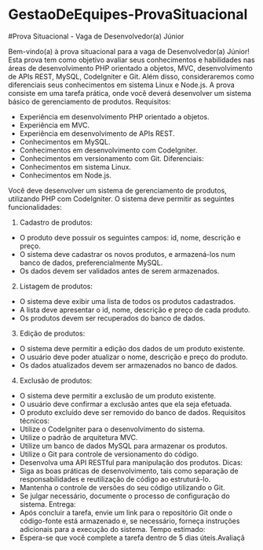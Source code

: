 # GestaoDeEquipes-ProvaSituacional

#Prova Situacional - Vaga de Desenvolvedor(a) Júnior 

Bem-vindo(a) à prova situacional para a vaga de Desenvolvedor(a) Júnior! Esta prova tem
como objetivo avaliar seus conhecimentos e habilidades nas áreas de desenvolvimento PHP
orientado a objetos, MVC, desenvolvimento de APIs REST, MySQL, CodeIgniter e Git.
Além disso, consideraremos como diferenciais seus conhecimentos em sistema Linux e
Node.js. A prova consiste em uma tarefa prática, onde você deverá desenvolver um sistema
básico de gerenciamento de produtos.
Requisitos:
- Experiência em desenvolvimento PHP orientado a objetos.
- Experiência em MVC.
- Experiência em desenvolvimento de APIs REST.
- Conhecimentos em MySQL.
- Conhecimentos em desenvolvimento com CodeIgniter.
- Conhecimentos em versionamento com Git.
Diferenciais:
- Conhecimentos em sistema Linux.
- Conhecimentos em Node.js.



Você deve desenvolver um sistema de gerenciamento de produtos, utilizando PHP com
CodeIgniter. O sistema deve permitir as seguintes funcionalidades:
1. Cadastro de produtos:
- O produto deve possuir os seguintes campos: id, nome, descrição e preço.
- O sistema deve cadastrar os novos produtos, e armazená-los num banco de dados,
preferencialmente MySQL.
- Os dados devem ser validados antes de serem armazenados.
2. Listagem de produtos:
- O sistema deve exibir uma lista de todos os produtos cadastrados.
- A lista deve apresentar o id, nome, descrição e preço de cada produto.
- Os produtos devem ser recuperados do banco de dados.
3. Edição de produtos:
- O sistema deve permitir a edição dos dados de um produto existente.
- O usuário deve poder atualizar o nome, descrição e preço do produto.
- Os dados atualizados devem ser armazenados no banco de dados.
4. Exclusão de produtos:
- O sistema deve permitir a exclusão de um produto existente.
- O usuário deve confirmar a exclusão antes que ela seja efetuada.
- O produto excluído deve ser removido do banco de dados.
Requisitos técnicos:
- Utilize o CodeIgniter para o desenvolvimento do sistema.
- Utilize o padrão de arquitetura MVC.
- Utilize um banco de dados MySQL para armazenar os produtos.
- Utilize o Git para controle de versionamento do código.
- Desenvolva uma API RESTful para manipulação dos produtos.
Dicas:
- Siga as boas práticas de desenvolvimento, tais como separação de responsabilidades e
reutilização de código ao estruturá-lo.
- Mantenha o controle de versões do seu código utilizando o Git.
- Se julgar necessário, documente o processo de configuração do sistema.
Entrega:
- Após concluir a tarefa, envie um link para o repositório Git onde o código-fonte está
armazenado e, se necessário, forneça instruções adicionais para a execução do sistema.
Tempo estimado:
- Espera-se que você complete a tarefa dentro de 5 dias úteis.Avaliaçã
